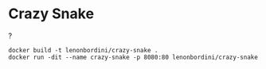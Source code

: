# Crazy Snake

?

```
docker build -t lenonbordini/crazy-snake .
docker run -dit --name crazy-snake -p 8080:80 lenonbordini/crazy-snake
```
